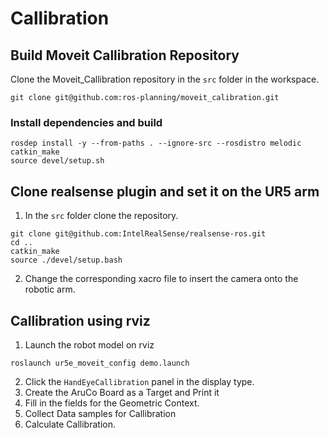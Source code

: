# Callibration
## Build Moveit Callibration Repository
Clone the Moveit_Callibration repository in the ```src``` folder in the workspace.
```
git clone git@github.com:ros-planning/moveit_calibration.git
```
### Install dependencies and build
```
rosdep install -y --from-paths . --ignore-src --rosdistro melodic
catkin_make
source devel/setup.sh
```
## Clone realsense plugin and set it on the UR5 arm
1. In the ```src``` folder clone the repository.
```
git clone git@github.com:IntelRealSense/realsense-ros.git
cd ..
catkin_make
source ./devel/setup.bash
```
2. Change the corresponding xacro file to insert the camera onto the robotic arm.
## Callibration using rviz
1. Launch the robot model on rviz
```
roslaunch ur5e_moveit_config demo.launch
```
2. Click the ```HandEyeCallibration``` panel in the display type.
3. Create the AruCo Board as a Target and Print it
4. Fill in the fields for the Geometric Context. 
5. Collect Data samples for Callibration
6. Calculate Callibration.
